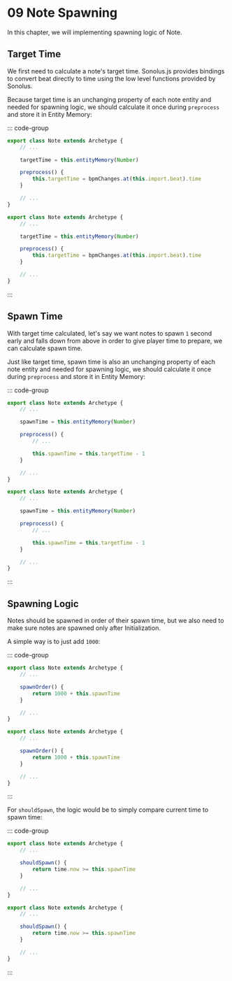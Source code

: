 # 09 Note Spawning

In this chapter, we will implementing spawning logic of Note.

## Target Time

We first need to calculate a note's target time. Sonolus.js provides bindings to convert beat directly to time using the low level functions provided by Sonolus.

Because target time is an unchanging property of each note entity and needed for spawning logic, we should calculate it once during `preprocess` and store it in Entity Memory:

::: code-group

```TypeScript
export class Note extends Archetype {
    // ...

    targetTime = this.entityMemory(Number)

    preprocess() {
        this.targetTime = bpmChanges.at(this.import.beat).time
    }

    // ...
}
```

```JavaScript
export class Note extends Archetype {
    // ...

    targetTime = this.entityMemory(Number)

    preprocess() {
        this.targetTime = bpmChanges.at(this.import.beat).time
    }

    // ...
}
```

:::

## Spawn Time

With target time calculated, let's say we want notes to spawn `1` second early and falls down from above in order to give player time to prepare, we can calculate spawn time.

Just like target time, spawn time is also an unchanging property of each note entity and needed for spawning logic, we should calculate it once during `preprocess` and store it in Entity Memory:

::: code-group

```TypeScript
export class Note extends Archetype {
    // ...

    spawnTime = this.entityMemory(Number)

    preprocess() {
        // ...

        this.spawnTime = this.targetTime - 1
    }

    // ...
}
```

```JavaScript
export class Note extends Archetype {
    // ...

    spawnTime = this.entityMemory(Number)

    preprocess() {
        // ...

        this.spawnTime = this.targetTime - 1
    }

    // ...
}
```

:::

## Spawning Logic

Notes should be spawned in order of their spawn time, but we also need to make sure notes are spawned only after Initialization.

A simple way is to just add `1000`:

::: code-group

```TypeScript
export class Note extends Archetype {
    // ...

    spawnOrder() {
        return 1000 + this.spawnTime
    }

    // ...
}
```

```JavaScript
export class Note extends Archetype {
    // ...

    spawnOrder() {
        return 1000 + this.spawnTime
    }

    // ...
}
```

:::

For `shouldSpawn`, the logic would be to simply compare current time to spawn time:

::: code-group

```TypeScript
export class Note extends Archetype {
    // ...

    shouldSpawn() {
        return time.now >= this.spawnTime
    }

    // ...
}
```

```JavaScript
export class Note extends Archetype {
    // ...

    shouldSpawn() {
        return time.now >= this.spawnTime
    }

    // ...
}
```

:::

